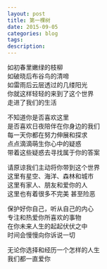 ```yaml
---
layout: post
title: 第一棵树
date: 2015-09-05
categories: blog
tags: 
description: 
---
```


如初春里嫩绿的枝柳  
如破晓后布谷鸟的清啼  
如雷雨后云层透过的几缕阳光  
你就这样轻轻的来到了这个世界  
走进了我们的生活  

不知道你是否喜欢这里  
是否喜欢日夜陪伴在你身边的我们  
每一天你都在努力伸展和探求  
点点滴滴萌生你心中的疑惑  
带着这些疑惑去寻找属于你的答案  

请原谅我们主动将你带到这个世界  
这里有星空、海洋、森林和城市  
这里有家人、朋友和爱你的人  
这里也有着很多不完美 甚至险恶  

保护好你自己，听从自己的内心  
专注和热爱你所喜欢的事物  
在你未来人生的起起伏伏之中  
时间会慢慢向你诉说一切  

无论你选择和经历一个怎样的人生  
我们都一直爱你  

 

